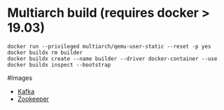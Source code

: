 # Multiarch build (requires docker > 19.03)
```shell script
docker run --privileged multiarch/qemu-user-static --reset -p yes
docker buildx rm builder
docker buildx create --name builder --driver docker-container --use
docker buildx inspect --bootstrap
```
#Images
- [Kafka](/images/kafka)  
- [Zookeeper](/images/zookeeper)